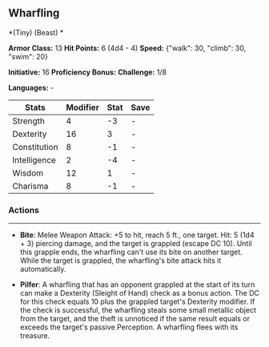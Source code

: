## Wharfling
*(Tiny) (Beast) *

**Armor Class:** 13
**Hit Points:** 6 (4d4 - 4)
**Speed:** {"walk": 30, "climb": 30, "swim": 20}

**Initiative:** 16
**Proficiency Bonus:**
**Challenge:** 1/8

**Languages:** -



| Stats | Modifier | Stat | Save
| ---- | ---- | ---- | ---- |
| Strength | 4 | -3 | - |
| Dexterity | 16 | 3 | - |
| Constitution | 8 | -1 | - |
| Intelligence | 2 | -4 | - |
| Wisdom | 12 | 1 | - |
| Charisma | 8 | -1 | - |

### Actions
 --- 
- **Bite**: Melee Weapon Attack: +5 to hit, reach 5 ft., one target. Hit: 5 (1d4 + 3) piercing damage, and the target is grappled (escape DC 10). Until this grapple ends, the wharfling can't use its bite on another target. While the target is grappled, the wharfling's bite attack hits it automatically.

- **Pilfer**: A wharfling that has an opponent grappled at the start of its turn can make a Dexterity (Sleight of Hand) check as a bonus action. The DC for this check equals 10 plus the grappled target's Dexterity modifier. If the check is successful, the wharfling steals some small metallic object from the target, and the theft is unnoticed if the same result equals or exceeds the target's passive Perception. A wharfling flees with its treasure.

